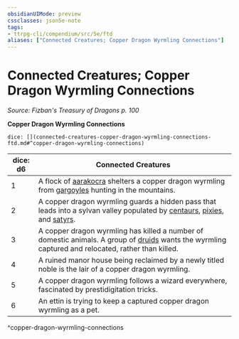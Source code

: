```yaml
---
obsidianUIMode: preview
cssclasses: json5e-note
tags:
- ttrpg-cli/compendium/src/5e/ftd
aliases: ["Connected Creatures; Copper Dragon Wyrmling Connections"]
---
```

# Connected Creatures; Copper Dragon Wyrmling Connections
*Source: Fizban's Treasury of Dragons p. 100* 

**Copper Dragon Wyrmling Connections**

`dice: [](connected-creatures-copper-dragon-wyrmling-connections-ftd.md#^copper-dragon-wyrmling-connections)`

| dice: d6 | Connected Creatures |
|----------|---------------------|
| 1 | A flock of [aarakocra](aarakocra.md) shelters a copper dragon wyrmling from [gargoyles](gargoyle.md) hunting in the mountains. |
| 2 | A copper dragon wyrmling guards a hidden pass that leads into a sylvan valley populated by [centaurs](centaur.md), [pixies](pixie.md), and [satyrs](satyr.md). |
| 3 | A copper dragon wyrmling has killed a number of domestic animals. A group of [druids](druid.md) wants the wyrmling captured and relocated, rather than killed. |
| 4 | A ruined manor house being reclaimed by a newly titled noble is the lair of a copper dragon wyrmling. |
| 5 | A copper dragon wyrmling follows a wizard everywhere, fascinated by prestidigitation tricks. |
| 6 | An ettin is trying to keep a captured copper dragon wyrmling as a pet. |
^copper-dragon-wyrmling-connections